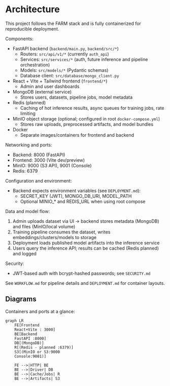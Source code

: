 # Architecture

This project follows the FARM stack and is fully containerized for reproducible deployment.

Components:
- FastAPI backend (`backend/main.py`, `backend/src/*`)
	- Routers: `src/api/v1/*` (currently `auth_api`)
	- Services: `src/services/*` (auth, future inference and pipeline orchestration)
	- Models: `src/models/*` (Pydantic schemas)
	- Database client: `src/database/mongo_client.py`
- React + Vite + Tailwind frontend (`frontend/*`)
	- Admin and user dashboards
- MongoDB (external service)
	- Stores users, datasets, pipeline jobs, model metadata
- Redis (planned)
	- Caching of hot inference results, async queues for training jobs, rate limiting
- MinIO object storage (optional; configured in root `docker-compose.yml`)
	- Stores raw uploads, preprocessed artifacts, and model bundles
- Docker
	- Separate images/containers for frontend and backend

Networking and ports:
- Backend: 8000 (FastAPI)
- Frontend: 3000 (Vite dev/preview)
- MinIO: 9000 (S3 API), 9001 (Console)
- Redis: 6379

Configuration and environment:
- Backend expects environment variables (see `DEPLOYMENT.md`):
	- SECRET_KEY (JWT), MONGO_DB_URI, MODEL_PATH
	- Optional MINIO_* and REDIS_URL when using root compose

Data and model flow:
1) Admin uploads dataset via UI → backend stores metadata (MongoDB) and files (MinIO/local volume)
2) Training pipeline consumes the dataset, writes embeddings/clusters/models to storage
3) Deployment loads published model artifacts into the inference service
4) Users query the inference API; results can be cached (Redis planned) and logged

Security:
- JWT-based auth with bcrypt-hashed passwords; see `SECURITY.md`

See `WORKFLOW.md` for pipeline details and `DEPLOYMENT.md` for container layouts.

## Diagrams

Containers and ports at a glance:

```mermaid
graph LR
	FE[Frontend
    React+Vite : 3000]
	BE[Backend
    FastAPI :8000]
	DB[(MongoDB)]
	R[(Redis - planned :6379)]
	S3[(MinIO or S3:9000
    Console:9001)]

	FE -->|HTTP| BE
	BE -->|Driver| DB
	BE -->|Cache/Jobs| R
	BE -->|Artifacts| S3
```


